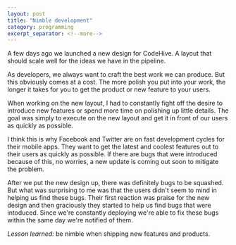 ```yaml
---
layout: post
title: "Nimble development"
category: programming
excerpt_separator: <!--more-->
---
```


A few days ago we launched a new design for CodeHive. A layout that should scale well for the ideas we have in the pipeline.

As developers, we always want to craft the best work we can produce. But this obviously comes at a cost. The more polish you put into your work, the longer it takes for you to get the product or new feature to your users.

<!--more-->

When working on the new layout, I had to constantly fight off the desire to introduce new features or spend more time on polishing up little details. The goal was simply to execute on the new layout and get it in front of our users as quickly as possible.

I think this is why Facebook and Twitter are on fast development cycles for their mobile apps. They want to get the latest and coolest features out to their users as quickly as possible. If there are bugs that were introduced because of this, no worries, a new update is coming out soon to mitigate the problem.

After we put the new design up, there was definitely bugs to be squashed. But what was surprising to me was that the users didn't seem to mind in helping us find these bugs. Their first reaction was praise for the new design and then graciously they started to help us find bugs that were intoduced. Since we're constantly deploying we're able to fix these bugs within the same day we're notified of them.

*Lesson learned:* be nimble when shipping new features and products.
